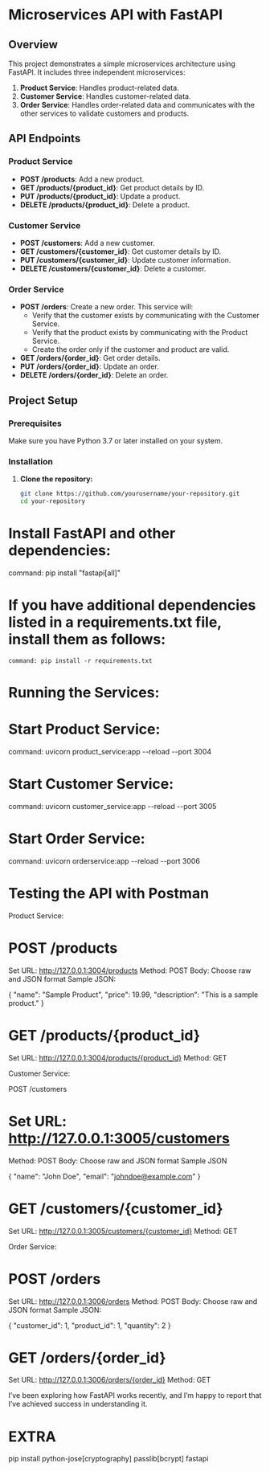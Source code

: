 # Microservices API with FastAPI

## Overview

This project demonstrates a simple microservices architecture using FastAPI. It includes three independent microservices:

1. **Product Service**: Handles product-related data.
2. **Customer Service**: Handles customer-related data.
3. **Order Service**: Handles order-related data and communicates with the other services to validate customers and products.

## API Endpoints

### Product Service

- **POST /products**: Add a new product.
- **GET /products/{product_id}**: Get product details by ID.
- **PUT /products/{product_id}**: Update a product.
- **DELETE /products/{product_id}**: Delete a product.

### Customer Service

- **POST /customers**: Add a new customer.
- **GET /customers/{customer_id}**: Get customer details by ID.
- **PUT /customers/{customer_id}**: Update customer information.
- **DELETE /customers/{customer_id}**: Delete a customer.

### Order Service

- **POST /orders**: Create a new order. This service will:
  - Verify that the customer exists by communicating with the Customer Service.
  - Verify that the product exists by communicating with the Product Service.
  - Create the order only if the customer and product are valid.
- **GET /orders/{order_id}**: Get order details.
- **PUT /orders/{order_id}**: Update an order.
- **DELETE /orders/{order_id}**: Delete an order.

## Project Setup

### Prerequisites

Make sure you have Python 3.7 or later installed on your system.

### Installation

1. **Clone the repository:**

   ```bash
   git clone https://github.com/yourusername/your-repository.git
   cd your-repository


# Install FastAPI and other dependencies:

   command: pip install "fastapi[all]"

# If you have additional dependencies listed in a requirements.txt file, install them as follows:

    command: pip install -r requirements.txt


# Running the Services:

# Start Product Service:
  command: uvicorn product_service:app --reload --port 3004

# Start Customer Service:
  command: uvicorn customer_service:app --reload --port 3005

# Start Order Service:
  command: uvicorn orderservice:app --reload --port 3006


# Testing the API with Postman


 Product Service:

# POST /products

Set URL: http://127.0.0.1:3004/products
Method: POST
Body: Choose raw and JSON format
Sample JSON:

{
  "name": "Sample Product",
  "price": 19.99,
  "description": "This is a sample product."
}


# GET /products/{product_id}

Set URL: http://127.0.0.1:3004/products/{product_id}
Method: GET


  Customer Service:
  
  POST /customers


# Set URL: http://127.0.0.1:3005/customers
Method: POST
Body: Choose raw and JSON format
Sample JSON

{
  "name": "John Doe",
  "email": "johndoe@example.com"
}


# GET /customers/{customer_id}

Set URL: http://127.0.0.1:3005/customers/{customer_id}
Method: GET


Order Service: 


# POST /orders

Set URL: http://127.0.0.1:3006/orders
Method: POST
Body: Choose raw and JSON format
Sample JSON:

{
  "customer_id": 1,
  "product_id": 1,
  "quantity": 2
}


# GET /orders/{order_id}

Set URL: http://127.0.0.1:3006/orders/{order_id}
Method: GET



I’ve been exploring how FastAPI works recently, and I’m happy to report that I’ve achieved success in understanding it.

# EXTRA
pip install python-jose[cryptography] passlib[bcrypt] fastapi






